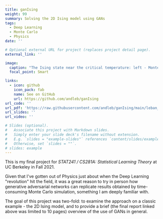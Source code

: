 ```yaml
---
title: ganIsing
weight: 99
summary: Solving the 2D Ising model using GANs
tags:
  - Deep Learning
  - Monte Carlo
  - Physics
date: ''

# Optional external URL for project (replaces project detail page).
external_link: ''

image:
  caption: "The Ising state near the critical temperature: left - Monte Carlo, right - generated by a GAN"
  focal_point: Smart

links:
  - icon: github
    icon_pack: fab
    name: See on GitHub
    url: https://github.com/andleb/ganIsing
url_code: ''
url_pdf: 'https://raw.githubusercontent.com/andleb/ganIsing/main/leban_andrej-CS281A_final.pdf'
url_slides: ''
url_video: ''

# Slides (optional).
#   Associate this project with Markdown slides.
#   Simply enter your slide deck's filename without extension.
#   E.g. `slides = "example-slides"` references `content/slides/example-slides.md`.
#   Otherwise, set `slides = ""`.
# slides: example
---
```


This is my final project for *STAT241 / CS281A: Statistical Learning Theory* at UC Berkeley in Fall 2021.

Given that I've gotten out of Physics just about when the Deep Learning "revolution" hit the field, it was a great reason to try in person how generative adversarial networks can replicate results obtained by time-consuming Monte Carlo simulation, something I am deeply familiar with.

The goal of this project was two-fold: to examine the approach on a classic example - the 2D Ising model, and to provide a brief (the final report linked above was limited to 10 pages) overview of the use of GANs in general.

